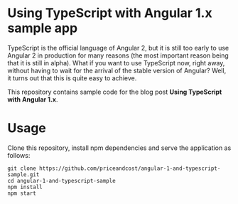 # Using TypeScript with Angular 1.x sample app
TypeScript is the official language of Angular 2, but it is still too early to use Angular 2 in production for many reasons (the most important reason being that it is still in alpha). What if you want to use TypeScript now, right away, without having to wait for the arrival of the stable version of Angular? Well, it turns out that this is quite easy to achieve.

This repository contains sample code for the blog post **Using TypeScript with Angular 1.x**.

# Usage
Clone this repository, install npm dependencies and serve the application as follows:

```
git clone https://github.com/priceandcost/angular-1-and-typescript-sample.git
cd angular-1-and-typescript-sample
npm install
npm start
```